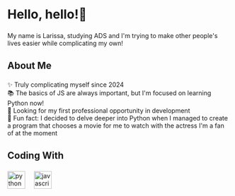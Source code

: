 <h1 align="left">Hello, hello!👋</h1>

###

<p align="left">My name is Larissa, studying ADS and I'm trying to make other people's lives easier while complicating my own!</p>

###

<h2 align="left">About Me</h2>

###

<p align="left">✨ Truly complicating myself since 2024<br>📚 The basics of JS are always important, but I'm focused on learning Python now!<br>🎯 Looking for my first professional opportunity in development<br>🎲 Fun fact: I decided to delve deeper into Python when I managed to create a program that chooses a movie for me to watch with the actress I'm a fan of at the moment</p>

###

<h2 align="left">Coding With</h2>

###

<div align="left">
  <img src="https://cdn.jsdelivr.net/gh/devicons/devicon/icons/python/python-original.svg" height="40" alt="python logo"  />
  <img width="12" />
  <img src="https://cdn.jsdelivr.net/gh/devicons/devicon/icons/javascript/javascript-original.svg" height="40" alt="javascript logo"  />
  <img width="12" />
</div>

###
</div>

###
